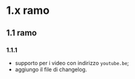 # 1.x ramo
## 1.1 ramo
### 1.1.1
* supporto per i video con indirizzo `youtube.be`;
* aggiungo il file di changelog.